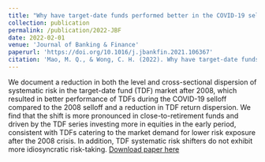 ```yaml
---
title: "Why have target-date funds performed better in the COVID-19 selloff than the 2008 selloff?"
collection: publication
permalink: /publication/2022-JBF
date: 2022-02-01
venue: 'Journal of Banking & Finance'
paperurl: 'https://doi.org/10.1016/j.jbankfin.2021.106367'
citation: 'Mao, M. Q., & Wong, C. H. (2022). Why have target-date funds performed better in the COVID-19 selloff than the 2008 selloff?. Journal of Banking & Finance, 135, 106367.'
---
```

We document a reduction in both the level and cross-sectional dispersion of systematic risk in the target-date fund (TDF) market after 2008, which resulted in better performance of TDFs during the COVID-19 selloff compared to the 2008 selloff and a reduction in TDF return dispersion. We find that the shift is more pronounced in close-to-retirement funds and driven by the TDF series investing more in equities in the early period, consistent with TDFs catering to the market demand for lower risk exposure after the 2008 crisis. In addition, TDF systematic risk shifters do not exhibit more idiosyncratic risk-taking.
[Download paper here](https://doi.org/10.1016/j.jbankfin.2021.106367)
